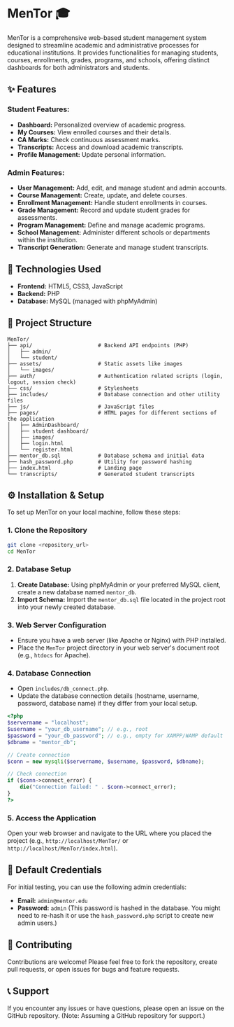 # MenTor 🎓

MenTor is a comprehensive web-based student management system designed to streamline academic and administrative processes for educational institutions. It provides functionalities for managing students, courses, enrollments, grades, programs, and schools, offering distinct dashboards for both administrators and students.

## ✨ Features

### Student Features:

*   **Dashboard:** Personalized overview of academic progress.
*   **My Courses:** View enrolled courses and their details.
*   **CA Marks:** Check continuous assessment marks.
*   **Transcripts:** Access and download academic transcripts.
*   **Profile Management:** Update personal information.

### Admin Features:

*   **User Management:** Add, edit, and manage student and admin accounts.
*   **Course Management:** Create, update, and delete courses.
*   **Enrollment Management:** Handle student enrollments in courses.
*   **Grade Management:** Record and update student grades for assessments.
*   **Program Management:** Define and manage academic programs.
*   **School Management:** Administer different schools or departments within the institution.
*   **Transcript Generation:** Generate and manage student transcripts.

## 🚀 Technologies Used

*   **Frontend:** HTML5, CSS3, JavaScript
*   **Backend:** PHP
*   **Database:** MySQL (managed with phpMyAdmin)

## 📁 Project Structure

```
MenTor/
├── api/                     # Backend API endpoints (PHP)
│   ├── admin/
│   └── student/
├── assets/                  # Static assets like images
│   └── images/
├── auth/                    # Authentication related scripts (login, logout, session check)
├── css/                     # Stylesheets
├── includes/                # Database connection and other utility files
├── js/                      # JavaScript files
├── pages/                   # HTML pages for different sections of the application
│   ├── AdminDashboard/
│   ├── student dashboard/
│   ├── images/
│   ├── login.html
│   └── register.html
├── mentor_db.sql            # Database schema and initial data
├── hash_password.php        # Utility for password hashing
├── index.html               # Landing page
└── transcripts/             # Generated student transcripts
```

## ⚙️ Installation & Setup

To set up MenTor on your local machine, follow these steps:

### 1. Clone the Repository

```bash
git clone <repository_url>
cd MenTor
```

### 2. Database Setup

1.  **Create Database:** Using phpMyAdmin or your preferred MySQL client, create a new database named `mentor_db`.
2.  **Import Schema:** Import the `mentor_db.sql` file located in the project root into your newly created database.

### 3. Web Server Configuration

*   Ensure you have a web server (like Apache or Nginx) with PHP installed.
*   Place the `MenTor` project directory in your web server's document root (e.g., `htdocs` for Apache).

### 4. Database Connection

*   Open `includes/db_connect.php`.
*   Update the database connection details (hostname, username, password, database name) if they differ from your local setup.

```php
<?php
$servername = "localhost";
$username = "your_db_username"; // e.g., root
$password = "your_db_password"; // e.g., empty for XAMPP/WAMP default
$dbname = "mentor_db";

// Create connection
$conn = new mysqli($servername, $username, $password, $dbname);

// Check connection
if ($conn->connect_error) {
    die("Connection failed: " . $conn->connect_error);
}
?>
```

### 5. Access the Application

Open your web browser and navigate to the URL where you placed the project (e.g., `http://localhost/MenTor/` or `http://localhost/MenTor/index.html`).

## 🔑 Default Credentials

For initial testing, you can use the following admin credentials:

*   **Email:** `admin@mentor.edu`
*   **Password:** `admin` (This password is hashed in the database. You might need to re-hash it or use the `hash_password.php` script to create new admin users.)

## 🤝 Contributing

Contributions are welcome! Please feel free to fork the repository, create pull requests, or open issues for bugs and feature requests.


## 📞 Support

If you encounter any issues or have questions, please open an issue on the GitHub repository. (Note: Assuming a GitHub repository for support.)


